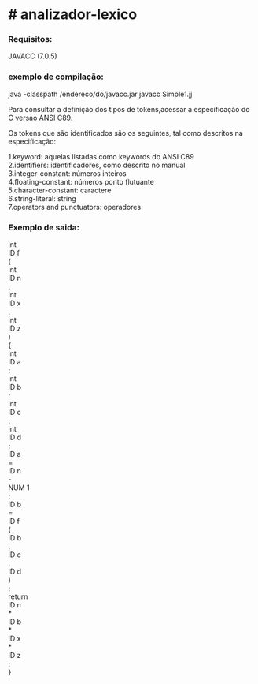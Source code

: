<h1># analizador-lexico</h1>

<h3>Requisitos: </h3>
JAVACC (7.0.5)

<h3>exemplo de compilação:</h3>
java -classpath /endereco/do/javacc.jar javacc Simple1.jj

<p>Para consultar a definição dos tipos de tokens,acessar a especificação do C versao ANSI C89.</p>
<p>Os tokens que são identificados são os seguintes, tal como descritos na especificação:</p>

<p>
1.keyword: aquelas listadas como keywords do ANSI C89</br>
2.identifiers: identificadores, como descrito no manual</br>
3.integer-constant: números inteiros</br>
4.floating-constant: números ponto flutuante</br>
5.character-constant: caractere</br>
6.string-literal: string</br>
7.operators  and  punctuators:  operadores</br>
</p>

<h3>Exemplo de saida:</h3>
<p>
int</br>
ID f</br>
(</br>
int</br>
ID n</br>
,</br>
int</br>
ID x</br>
,</br>
int</br>
ID z</br>
)</br>
{</br>
int</br>
ID a</br>
;</br>
int</br>
ID b</br>
;</br>
int</br>
ID c</br>
;</br>
int</br>
ID d</br>
;</br>
ID a</br>
=</br>
ID n</br>
-</br>
NUM 1</br>
;</br>
ID b</br>
=</br>
ID f</br>
(</br>
ID b</br>
,</br>
ID c</br>
,</br>
ID d</br>
)</br>
;</br>
return</br>
ID n</br>
*</br>
ID b</br>
*</br>
ID x</br>
*</br>
ID z</br>
;</br>
}</br>
</p>